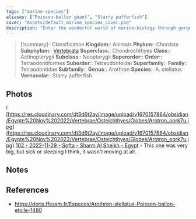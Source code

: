 ```yaml
---
tags: ["marine-species"]
aliases: ["Poisson-ballon géant", "Starry pufferfish"]
cover: "Assets/default_marine_species_cover.png"
description: "Enter the wonderful world of marine-biology through gorgeous underwater pictures of marine animals. Tetraodontidae is the family of globe fish. Those who're inflating like baloon."
---
```

> [!summary]- Classification
**Kingdom**:: Animals
**Phylum**:: Chordata
**Subphylum**:: [Vertebrata](Vertebrata.md)
**Superclass**:: Chondrochthyes
**Class**:: Actinopterygii
**Subclass**:: Neopterygii
**Superorder**::
**Order**:: Tetraodontiformes
**Suborder**:: Tetraodontoidei
**Superfamily**::
**Family**:: Tetraodontidae
**Subfamily**::
**Genus**:: Arothron
**Species**:: A. stellatus
**Vernacular**:: Starry pufferfish

## Photos
![https://res.cloudinary.com/dt3d6t2ay/image/upload/v1670157864/obsidian/Egypte%20Nov%202022/Vertebrae/Osteichthyes/Globes/Arotron_oork7u.jpg](https://res.cloudinary.com/dt3d6t2ay/image/upload/v1670157864/obsidian/Egypte%20Nov%202022/Vertebrae/Osteichthyes/Globes/Arotron_oork7u.jpg)
[102 - 2022-11-29 - Softa - Sharm Al Sheikh - Egypt](102%20-%202022-11-29%20-%20Softa%20-%20Sharm%20Al%20Sheikh%20-%20Egypt.md) - This one was very big, but sick or sleeping I think, it wasn't moving at all. 

## Notes


## References
- https://doris.ffessm.fr/Especes/Arothron-stellatus-Poisson-ballon-etoile-1480